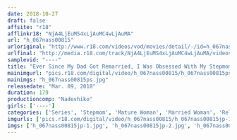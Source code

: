 ```yaml
---
date: 2018-10-27
draft: false
affsite: "r18"
afflinkr18: "NjA4LjEuMS4xLjAuMC4wLjAuMA"
url: "h_067nass00815"
urloriginal: "http://www.r18.com/videos/vod/movies/detail/-/id=h_067nass00815"
urlfinal: "http://media.r18.com/track/NjA4LjEuMS4xLjAuMC4wLjAuMA/videos/vod/movies/detail/-/id=h_067nass00815"
samplevid: "----"
title: "Ever Since My Dad Got Remarried, I Was Obsessed With My Stepmom, And Then She Told Me, 'If You Want To Fuck Me So Bad, Then I'll Give You One Shot' And Then She Lured Me To Temptation For The First And Last Time And I Gave My Stepmom Everything I Had"
mainimgurl: "pics.r18.com/digital/video/h_067nass00815/h_067nass00815ps.jpg"
mainimgs: "h_067nass00815ps.jpg"
releasedate: "Mar. 09, 2018"
duration: 179
productioncomp: "Nadeshiko"
girls: ['----']
categories: ['Series', 'Stepmom', 'Mature Woman', 'Married Woman', 'Relatives', 'Compilation']
imgurls: ['pics.r18.com/digital/video/h_067nass00815/h_067nass00815jp-1.jpg', 'pics.r18.com/digital/video/h_067nass00815/h_067nass00815jp-2.jpg', 'pics.r18.com/digital/video/h_067nass00815/h_067nass00815jp-3.jpg', 'pics.r18.com/digital/video/h_067nass00815/h_067nass00815jp-4.jpg', 'pics.r18.com/digital/video/h_067nass00815/h_067nass00815jp-5.jpg', 'pics.r18.com/digital/video/h_067nass00815/h_067nass00815jp-6.jpg', 'pics.r18.com/digital/video/h_067nass00815/h_067nass00815jp-7.jpg', 'pics.r18.com/digital/video/h_067nass00815/h_067nass00815jp-8.jpg', 'pics.r18.com/digital/video/h_067nass00815/h_067nass00815jp-9.jpg', 'pics.r18.com/digital/video/h_067nass00815/h_067nass00815jp-10.jpg', 'pics.r18.com/digital/video/h_067nass00815/h_067nass00815jp-11.jpg', 'pics.r18.com/digital/video/h_067nass00815/h_067nass00815jp-12.jpg', 'pics.r18.com/digital/video/h_067nass00815/h_067nass00815jp-13.jpg', 'pics.r18.com/digital/video/h_067nass00815/h_067nass00815jp-14.jpg', 'pics.r18.com/digital/video/h_067nass00815/h_067nass00815jp-15.jpg', 'pics.r18.com/digital/video/h_067nass00815/h_067nass00815jp-16.jpg', 'pics.r18.com/digital/video/h_067nass00815/h_067nass00815jp-17.jpg', 'pics.r18.com/digital/video/h_067nass00815/h_067nass00815jp-18.jpg', 'pics.r18.com/digital/video/h_067nass00815/h_067nass00815jp-19.jpg', 'pics.r18.com/digital/video/h_067nass00815/h_067nass00815jp-20.jpg']
imgs: ['h_067nass00815jp-1.jpg', 'h_067nass00815jp-2.jpg', 'h_067nass00815jp-3.jpg', 'h_067nass00815jp-4.jpg', 'h_067nass00815jp-5.jpg', 'h_067nass00815jp-6.jpg', 'h_067nass00815jp-7.jpg', 'h_067nass00815jp-8.jpg', 'h_067nass00815jp-9.jpg', 'h_067nass00815jp-10.jpg', 'h_067nass00815jp-11.jpg', 'h_067nass00815jp-12.jpg', 'h_067nass00815jp-13.jpg', 'h_067nass00815jp-14.jpg', 'h_067nass00815jp-15.jpg', 'h_067nass00815jp-16.jpg', 'h_067nass00815jp-17.jpg', 'h_067nass00815jp-18.jpg', 'h_067nass00815jp-19.jpg', 'h_067nass00815jp-20.jpg']
---
```


